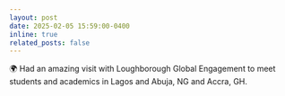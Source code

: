 ```yaml
---
layout: post
date: 2025-02-05 15:59:00-0400
inline: true
related_posts: false
---
```


🌍 Had an amazing visit with Loughborough Global Engagement to meet students and academics in Lagos and Abuja, NG and Accra, GH.
